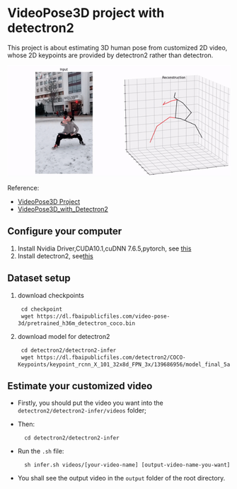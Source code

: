 # VideoPose3D project with detectron2

This project is about estimating 3D human pose from customized 2D video, whose 2D keypoints are provided by detectron2 rather than detectron.

![Alt Text](https://github.com/DarrenJiang13/VideoPose3DwithDetectron2/blob/master/Documents/example.gif)

Reference: 
- [VideoPose3D Project](https://github.com/facebookresearch/VideoPose3D)
- [VideoPose3D_with_Detectron2](https://github.com/darkAlert/VideoPose3d_with_Detectron2)

## Configure your computer
1. Install Nvidia Driver,CUDA10.1,cuDNN 7.6.5,pytorch, see [this](https://github.com/DarrenJiang13/VideoPose3DwithDetectron2/blob/master/detectron2/Configuration/Configuration.md)
2. Install detectron2, see[this](https://github.com/DarrenJiang13/VideoPose3DwithDetectron2/blob/master/detectron2/Configuration/Detectron2Installation.md)

## Dataset setup
1. download checkpoints

        cd checkpoint
        wget https://dl.fbaipublicfiles.com/video-pose-3d/pretrained_h36m_detectron_coco.bin

2. download model for detectron2

        cd detectron2/detectron2-infer
        wget https://dl.fbaipublicfiles.com/detectron2/COCO-Keypoints/keypoint_rcnn_X_101_32x8d_FPN_3x/139686956/model_final_5ad38f.pkl

## Estimate your customized video
- Firstly, you should put the video you want into the `detectron2/detectron2-infer/videos` folder;
- Then:

        cd detectron2/detectron2-infer
- Run the `.sh` file:
        
        sh infer.sh videos/[your-video-name] [output-video-name-you-want]
- You shall see the output video in the `output` folder of the root directory.